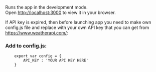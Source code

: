 Runs the app in the development mode.\
Open [http://localhost:3000](http://localhost:3000) to view it in your browser.

If API key is expired, then before launching app you need to make own config.js file and replace with your own API key that you can get from https://www.weatherapi.com/:
###    Add to config.js: 
        export var config = {
            API_KEY : 'YOUR API KEY HERE'
        }


